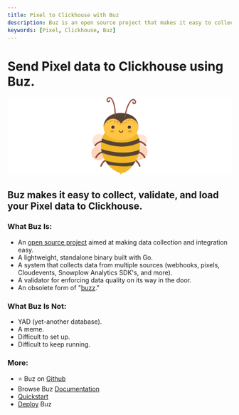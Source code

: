 ```yaml
---
title: Pixel to Clickhouse with Buz
description: Buz is an open source project that makes it easy to collect, validate, and load Pixel data to Clickhouse.
keywords: [Pixel, Clickhouse, Buz]
---
```


# Send Pixel data to Clickhouse using Buz.

![buzz](../../../static/img/buzz.png)


## Buz makes it easy to collect, validate, and load your Pixel data to Clickhouse.


### What Buz Is:

- An [open source project](https://github.com/silverton-io/buz) aimed at making data collection and integration easy.
- A lightweight, standalone binary built with Go.
- A system that collects data from multiple sources (webhooks, pixels, Cloudevents, Snowplow Analytics SDK's, and more).
- A validator for enforcing data quality on its way in the door.
- An obsolete form of "[buzz](https://www.merriam-webster.com/dictionary/buzz)."


### What Buz Is Not:

- YAD (yet-another database).
- A meme.
- Difficult to set up.
- Difficult to keep running.


### More:
- ⭐ Buz on [Github](https://github.com/silverton-io/buz)
- Browse Buz [Documentation](/)
- [Quickstart](/examples/quickstart)
- [Deploy](/category/deploying-buz) Buz

